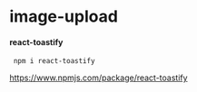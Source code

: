# image-upload

#### react-toastify

```
 npm i react-toastify
```

https://www.npmjs.com/package/react-toastify
